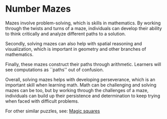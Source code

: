 # Number Mazes

Mazes involve problem-solving, which is skills in mathematics. By
working through the twists and turns of a maze, individuals can
develop their ability to think critically and analyze different paths
to a solution.

Secondly, solving mazes can also help with spatial reasoning and
visualization, which is important in geometry and other branches of
mathematics. 

Finally, these mazes construct their paths through
arithmetic. Learners will see computations as ``paths'' out of confusion.

Overall, solving mazes helps with developing perseverance, which is an
important skill when learning math. Math can be challenging and
solving mazes can be too, but by working through the challenges of a
maze, individuals can build up their persistence and determination to
keep trying when faced with difficult problems.


For other similar puzzles, see: [Magic squares](https://en.wikipedia.org/wiki/Magic_square)
